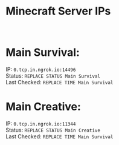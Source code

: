 
# Minecraft Server IPs

</br><h1>Main Survival:</h1>IP: `0.tcp.in.ngrok.io:14496` </br> Status: `REPLACE STATUS Main Survival` </br> Last Checked: `REPLACE TIME Main Survival`
</br><h1>Main Creative:</h1>IP: `0.tcp.in.ngrok.io:11344` </br> Status: `REPLACE STATUS Main Creative` </br> Last Checked: `REPLACE TIME Main Survival`
